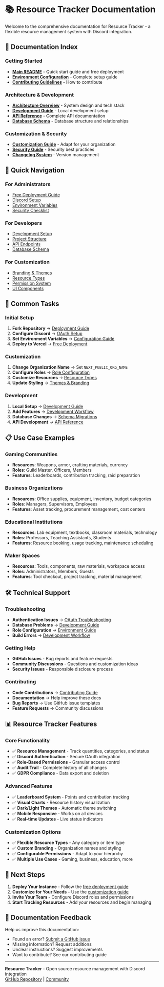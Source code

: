 # 📚 Resource Tracker Documentation

Welcome to the comprehensive documentation for Resource Tracker - a flexible resource management system with Discord integration.

## 📖 Documentation Index

### Getting Started
- **[Main README](../README.md)** - Quick start guide and free deployment
- **[Environment Configuration](../ENVIRONMENT.md)** - Complete setup guide
- **[Contributing Guidelines](../CONTRIBUTING.md)** - How to contribute

### Architecture & Development  
- **[Architecture Overview](./architecture-overview.md)** - System design and tech stack
- **[Development Guide](./development-guide.md)** - Local development setup
- **[API Reference](./api-reference.md)** - Complete API documentation
- **[Database Schema](./database-schema.md)** - Database structure and relationships

### Customization & Security
- **[Customization Guide](./customization-guide.md)** - Adapt for your organization
- **[Security Guide](./security-guide.md)** - Security best practices
- **[Changelog System](./changelog-guide.md)** - Version management

## 🎯 Quick Navigation

### For Administrators
- [Free Deployment Guide](../README.md#🆓-deploy-for-free-recommended)
- [Discord Setup](../README.md#step-2-set-up-discord-oauth-application)
- [Environment Variables](../ENVIRONMENT.md)
- [Security Checklist](./security-guide.md#security-checklist)

### For Developers
- [Development Setup](./development-guide.md#development-setup)
- [Project Structure](./development-guide.md#project-structure)
- [API Endpoints](./api-reference.md)
- [Database Schema](./database-schema.md)

### For Customization
- [Branding & Themes](./customization-guide.md#branding--appearance)
- [Resource Types](./customization-guide.md#resource-types)
- [Permission System](./customization-guide.md#discord-integration)
- [UI Components](./customization-guide.md#uiux-customization)

## 🔧 Common Tasks

### Initial Setup
1. **Fork Repository** → [Deployment Guide](../README.md#step-1-fork-the-repository)
2. **Configure Discord** → [OAuth Setup](../README.md#step-2-set-up-discord-oauth-application)
3. **Set Environment Variables** → [Configuration Guide](../ENVIRONMENT.md)
4. **Deploy to Vercel** → [Free Deployment](../README.md#step-5-deploy-to-vercel)

### Customization
1. **Change Organization Name** → Set `NEXT_PUBLIC_ORG_NAME`
2. **Configure Roles** → [Role Configuration](../ENVIRONMENT.md#role-configuration)
3. **Customize Resources** → [Resource Types](./customization-guide.md#resource-types)
4. **Update Styling** → [Themes & Branding](./customization-guide.md#branding--appearance)

### Development
1. **Local Setup** → [Development Guide](./development-guide.md#development-setup)
2. **Add Features** → [Development Workflow](./development-guide.md#development-workflow)
3. **Database Changes** → [Schema Migrations](./development-guide.md#2-database-changes)
4. **API Development** → [API Reference](./api-reference.md)

## 📋 Use Case Examples

### Gaming Communities
- **Resources**: Weapons, armor, crafting materials, currency
- **Roles**: Guild Master, Officers, Members
- **Features**: Leaderboards, contribution tracking, raid preparation

### Business Organizations
- **Resources**: Office supplies, equipment, inventory, budget categories
- **Roles**: Managers, Supervisors, Employees
- **Features**: Asset tracking, procurement management, cost centers

### Educational Institutions
- **Resources**: Lab equipment, textbooks, classroom materials, technology
- **Roles**: Professors, Teaching Assistants, Students
- **Features**: Resource booking, usage tracking, maintenance scheduling

### Maker Spaces
- **Resources**: Tools, components, raw materials, workspace access
- **Roles**: Administrators, Members, Guests
- **Features**: Tool checkout, project tracking, material management

## 🛠️ Technical Support

### Troubleshooting
- **Authentication Issues** → [OAuth Troubleshooting](../ENVIRONMENT.md#oauth-callback-error-state-cookie-was-missing)
- **Database Problems** → [Development Guide](./development-guide.md#debugging)
- **Role Configuration** → [Environment Guide](../ENVIRONMENT.md#role-configuration)
- **Build Errors** → [Development Workflow](./development-guide.md#development-workflow)

### Getting Help
- **GitHub Issues** - Bug reports and feature requests
- **Community Discussions** - Questions and customization ideas
- **Security Issues** - Responsible disclosure process

### Contributing
- **Code Contributions** → [Contributing Guide](../CONTRIBUTING.md)
- **Documentation** → Help improve these docs
- **Bug Reports** → Use GitHub issue templates
- **Feature Requests** → Community discussions

## 📊 Resource Tracker Features

### Core Functionality
- ✅ **Resource Management** - Track quantities, categories, and status
- ✅ **Discord Authentication** - Secure OAuth integration
- ✅ **Role-Based Permissions** - Granular access control
- ✅ **Audit Trail** - Complete history of all changes
- ✅ **GDPR Compliance** - Data export and deletion

### Advanced Features
- ✅ **Leaderboard System** - Points and contribution tracking
- ✅ **Visual Charts** - Resource history visualization
- ✅ **Dark/Light Themes** - Automatic theme switching
- ✅ **Mobile Responsive** - Works on all devices
- ✅ **Real-time Updates** - Live status indicators

### Customization Options
- ✅ **Flexible Resource Types** - Any category or item type
- ✅ **Custom Branding** - Organization names and styling
- ✅ **Configurable Permissions** - Adapt to your hierarchy
- ✅ **Multiple Use Cases** - Gaming, business, education, more

## 🚀 Next Steps

1. **Deploy Your Instance** - Follow the [free deployment guide](../README.md#🆓-deploy-for-free-recommended)
2. **Customize for Your Needs** - Use the [customization guide](./customization-guide.md)
3. **Invite Your Team** - Configure Discord roles and permissions
4. **Start Tracking Resources** - Add your resources and begin managing

## 📝 Documentation Feedback

Help us improve this documentation:
- Found an error? [Submit a GitHub issue](https://github.com/sininspira2/ResourceTracker/issues/new)
- Missing information? Request additions
- Unclear instructions? Suggest improvements
- Want to contribute? See our contributing guide

---

**Resource Tracker** - Open source resource management with Discord integration  
[GitHub Repository](https://github.com/sininspira2/ResourceTracker) | [Community](https://github.com/sininspira2/ResourceTracker/discussions)
